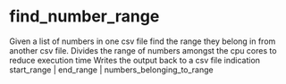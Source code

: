 # find_number_range
Given a list of numbers in one csv file find the range they belong in from another csv file.
Divides the range of numbers amongst the cpu cores to reduce execution time
Writes the output back to a csv file indication  start_range | end_range | numbers_belonging_to_range
